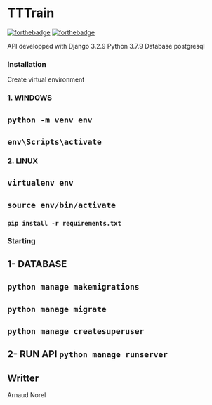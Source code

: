 # TTTrain

[![forthebadge](http://forthebadge.com/images/badges/built-with-love.svg)](http://forthebadge.com)  [![forthebadge](http://forthebadge.com/images/badges/powered-by-electricity.svg)](http://forthebadge.com)

API developped with Django 3.2.9 Python 3.7.9
Database postgresql

### Installation 
Create virtual environment 
### 1. WINDOWS 
## `python -m venv env`
## `env\Scripts\activate`

### 2. LINUX 
## `virtualenv env`
## `source env/bin/activate`

### `pip install -r requirements.txt`

### Starting
## 1- DATABASE

## `python manage makemigrations`
## `python manage migrate`
## `python manage createsuperuser`

## 2- RUN API `python manage runserver`

## Writter
Arnaud Norel